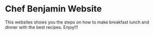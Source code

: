 # Chef Benjamin Website
 This websites shows you the steps on how to make breakfast lunch and dinner with the best recipes. Enjoy!!!
